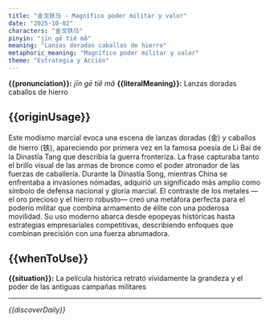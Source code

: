```yaml
---
title: "金戈铁马 - Magnífico poder militar y valor"
date: "2025-10-02"
characters: "金戈铁马"
pinyin: "jīn gē tiě mǎ"
meaning: "Lanzas doradas caballos de hierro"
metaphoric_meaning: "Magnífico poder militar y valor"
theme: "Estrategia y Acción"
---
```


**{{pronunciation}}:** *jīn gē tiě mǎ*
**{{literalMeaning}}:** Lanzas doradas caballos de hierro

## {{originUsage}}

Este modismo marcial evoca una escena de lanzas doradas (金) y caballos de hierro (铁), apareciendo por primera vez en la famosa poesía de Li Bai de la Dinastía Tang que describía la guerra fronteriza. La frase capturaba tanto el brillo visual de las armas de bronce como el poder atronador de las fuerzas de caballería. Durante la Dinastía Song, mientras China se enfrentaba a invasiones nómadas, adquirió un significado más amplio como símbolo de defensa nacional y gloria marcial. El contraste de los metales —el oro precioso y el hierro robusto— creó una metáfora perfecta para el poderío militar que combina armamento de élite con una poderosa movilidad. Su uso moderno abarca desde epopeyas históricas hasta estrategias empresariales competitivas, describiendo enfoques que combinan precisión con una fuerza abrumadora.

## {{whenToUse}}

**{{situation}}:** La película histórica retrató vívidamente la grandeza y el poder de las antiguas campañas militares

---

*{{discoverDaily}}*
